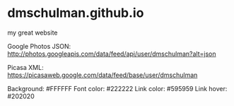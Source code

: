 # dmschulman.github.io
my great website

Google Photos JSON: http://photos.googleapis.com/data/feed/api/user/dmschulman?alt=json

Picasa XML: https://picasaweb.google.com/data/feed/base/user/dmschulman

Background: #FFFFFF
Font color: #222222
Link color: #595959
Link hover: #202020

